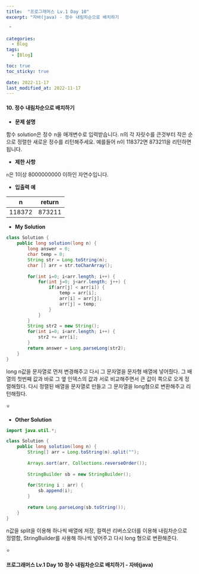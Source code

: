 ```yaml
---
title:  "프로그래머스 Lv.1 Day 10"
excerpt: "자바(java) - 정수 내림차순으로 배치하기

 "

categories:
  - Blog
tags:
  - [Blog]

toc: true
toc_sticky: true
 
date: 2022-11-17
last_modified_at: 2022-11-17
---
```


#### 10. 정수 내림차순으로 배치하기




- **문제 설명** 

함수 solution은 정수 n을 매개변수로 입력받습니다. n의 각 자릿수를 큰것부터 작은 순으로 정렬한 새로운 정수를 리턴해주세요. 예를들어 n이 118372면 873211을 리턴하면 됩니다.

- **제한 사항**

`n`은 1이상 8000000000 이하인 자연수입니다.

- **입출력 예**

|**n**|**return**|
|:---:|:---:|
|118372|873211|



- **My Solution**

```java
class Solution {
    public long solution(long n) {
        long answer = 0;
        char temp = 0;
        String str = Long.toString(n);
        char [] arr = str.toCharArray();
        
        for(int i=0; i<arr.length; i++) {
            for(int j=0; j<arr.length; j++) {
                if(arr[j] < arr[i]) {
                    temp = arr[i];
                    arr[i] = arr[j];
                    arr[j] = temp;
                }
            }
        }
        String str2 = new String();
        for(int i=0; i<arr.length; i++) {
            str2 += arr[i];
        }
        return answer = Long.parseLong(str2);
    }
}
```
long n값을 문자열로 먼저 변경해주고 다시 그 문자열을 문자형 배열에 넣어줬다. 그 배열의 첫번째 값과 바로 그 옆 인덱스의 값과 서로 비교해주면서 큰 값이 쪽으로 오게 정렬해줬다. 다시 정렬된 배열을 문자열로 만들고 그 문자열을 long형으로 변환해주고 리턴해줬다.


⭐

- **Other Solution**

```java
import java.util.*;

class Solution {
    public long solution(long n) {
        String[] arr = Long.toString(n).split("");
        
        Arrays.sort(arr, Collections.reverseOrder());
        
        StringBuilder sb = new StringBuilder();
        
        for(String i : arr) {
            sb.append(i);
        }
        
        return Long.parseLong(sb.toString());
    }
}
```
n값을 split을 이용해 하나씩 배열에 저장, 컬렉션 리버스오더를 이용해 내림차순으로 정렬함, StringBuilder를 사용해 하나씩 넣어주고 다시 long 형으로 변환해준다.

⭐

**프로그래머스 Lv.1 Day 10 정수 내림차순으로 배치하기 - 자바(java)**